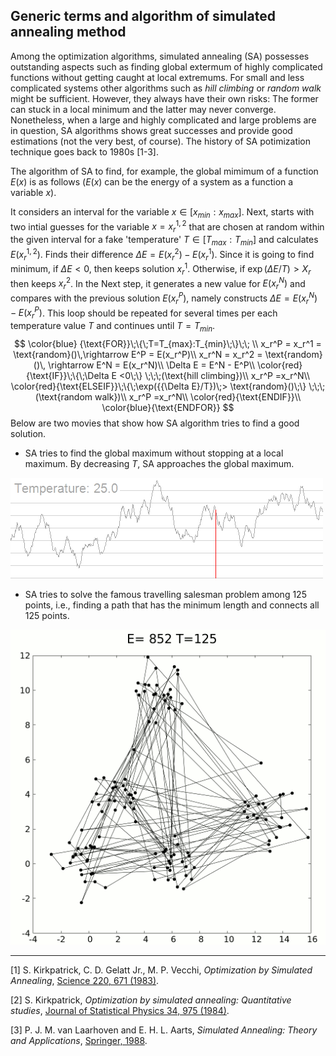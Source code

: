 ## Generic terms and algorithm of simulated annealing method

Among the optimization algorithms, simulated annealing (SA) possesses outstanding aspects such as finding global extermum of highly complicated functions without getting caught at local extremums. For small and less complicated systems other algorithms such as *hill climbing* or *random walk* might be sufficient. However, they always have their own risks: The former can stuck in a local minimum and the latter may never converge. Nonetheless, when a large and highly complicated and large problems are in question, SA algorithms shows great successes and provide good estimations (not the very best, of course). The history of SA potimization technique goes back to 1980s [1-3]. 



The algorithm of SA to find, for example, the global mimimum of a function $E(x)$ is as follows ($E(x)$ can be the energy of a system as a function a variable $x$). 

It considers an interval for the variable $x\in [x_{min}:x_{max}]$. Next, starts with two intial guesses for the variable $x=x_{r}^{1,2}$ that are chosen at random within the given interval for a fake 'temperature' $T\in [T_{max}:T_{min}]$ and calculates $E(x_{r}^{1,2})$. Finds their difference $\Delta E = E(x_r^2)-E(x_r^1)$. Since it is going to find minimum, if $\Delta E<0$, then keeps solution $x_r^1$. Otherwise, if $\exp({{\Delta E}/T})> X_r$ then keeps $x_r^2$. In the Next step, it generates a new value for $E(x_r^N)$ and compares with the previous solution $E(x_r^P)$, namely constructs  $\Delta E = E(x_r^N)-E(x_r^P)$. This loop should be repeated for several times per each temperature value $T$ and continues until $T = T_{min}​$.
$$
\color{blue} {\text{FOR}}\;\{\;T=T_{max}:T_{min}\;\}\;\; \\
x_r^P = x_r^1 = \text{random}()\,\rightarrow E^P = E(x_r^P)\\
x_r^N = x_r^2 = \text{random}()\, \rightarrow E^N = E(x_r^N)\\
\Delta E = E^N - E^P\\
\color{red}{\text{IF}}\;\{\;\Delta E <0\;\} \;\;\;(\text{hill climbing})\\
x_r^P =x_r^N\\
\color{red}{\text{ELSEIF}}\;\{\;\exp({{\Delta E}/T})\;> \text{random}()\;\} \;\;\;(\text{random walk})\\
x_r^P =x_r^N\\
\color{red}{\text{ENDIF}}\\
\color{blue}{\text{ENDFOR}}
$$
Below are two movies that show how SA algorithm tries to find a good solution.



* SA tries to find the global maximum without stopping at a local maximum. By decreasing $T$, SA approaches the global maximum.



![Hill_Climbing_with_Simulated_Annealing](/figures/Hill_Climbing_with_Simulated_Annealing.gif)



* SA tries to solve the famous travelling salesman problem among 125 points, i.e., finding a path that has the minimum length and connects all 125 points. 


![Travelling_salesman_problem_solved_with_simulated_annealing](/figures/Travelling_salesman_problem_solved_with_simulated_annealing.gif)











----------------------------------------------------------------

[1] S. Kirkpatrick, C. D. Gelatt Jr., M. P. Vecchi, *Optimization by Simulated Annealing*, [Science 220, 671 (1983)](http://science.sciencemag.org/content/220/4598/671/tab-article-info).

[2] S. Kirkpatrick, *Optimization by simulated annealing: Quantitative studies*, [Journal of Statistical Physics 34, 975 (1984)](https://link.springer.com/article/10.1007/BF01009452).

[3] P. J. M. van Laarhoven and E. H. L. Aarts, *Simulated Annealing: Theory and Applications*, [Springer, 1988](https://www.springer.com/gp/book/9789027725134).

